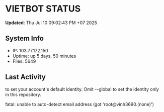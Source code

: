 # VIETBOT STATUS
**Updated**: Thu Jul 10 09:02:43 PM +07 2025

## System Info
- IP: 103.77.172.150
- Uptime: up 5 days, 50 minutes
- Files: 5649

## Last Activity

to set your account's default identity.
Omit --global to set the identity only in this repository.

fatal: unable to auto-detect email address (got 'root@vinh3690.(none)')
